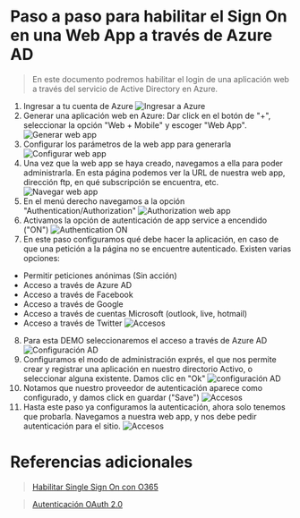 # Paso a paso para habilitar el Sign On en una Web App a través de Azure AD #
> En este documento podremos habilitar el login de una aplicación web a través del servicio de Active Directory en Azure. 

1. Ingresar a tu cuenta de Azure
![Ingresar a Azure](https://github.com/vianeysitaa/AzureBootcamp/blob/master/imgs/signon-1.png)
2. Generar una aplicación web en Azure: Dar click en el botón de "+", seleccionar la opción "Web + Mobile" y escoger "Web App".
![Generar web app](https://github.com/vianeysitaa/AzureBootcamp/blob/master/imgs/signon-2.png)
3. Configurar los parámetros de la web app para generarla
![Configurar web app](https://github.com/vianeysitaa/AzureBootcamp/blob/master/imgs/signon-3.png)
4. Una vez que la web app se haya creado, navegamos a ella para poder administrarla. En esta página podemos ver la URL de nuestra web app, dirección ftp, en qué subscripción se encuentra, etc.
![Navegar web app](https://github.com/vianeysitaa/AzureBootcamp/blob/master/imgs/signon-4.png)
5. En el menú derecho navegamos a la opción "Authentication/Authorization"
![Authorization web app](https://github.com/vianeysitaa/AzureBootcamp/blob/master/imgs/signon-5.png)
6. Activamos la opción de autenticación de app service a encendido ("ON")
![Authentication ON](https://github.com/vianeysitaa/AzureBootcamp/blob/master/imgs/signon-6.png)
7. En este paso configuramos qué debe hacer la aplicación, en caso de que una petición a la página no se encuentre autenticado. Existen varias opciones:
* Permitir peticiones anónimas (Sin acción)
* Acceso a través de Azure AD
* Acceso a través de Facebook
* Acceso a través de Google
* Acceso a través de cuentas Microsoft (outlook, live, hotmail)
* Acceso a través de Twitter
![Accesos](https://github.com/vianeysitaa/AzureBootcamp/blob/master/imgs/signon-7.png)
8. Para esta DEMO seleccionaremos el acceso a través de Azure AD
![Configuración AD](https://github.com/vianeysitaa/AzureBootcamp/blob/master/imgs/signon-11.png)
9. Configuramos el modo de administración exprés, el que nos permite crear y registrar una aplicación en nuestro directorio Activo, o seleccionar alguna existente. Damos clic en "Ok"
![configuración AD](https://github.com/vianeysitaa/AzureBootcamp/blob/master/imgs/signon-12.png)
13. Notamos que nuestro proveedor de autenticación aparece como configurado, y damos click en guardar ("Save")
![Accesos](https://github.com/vianeysitaa/AzureBootcamp/blob/master/imgs/signon-13.png)
14. Hasta este paso ya configuramos la autenticación, ahora solo tenemos que probarla. Navegamos a nuestra web app, y nos debe pedir autenticación para el sitio.
![Accesos](https://github.com/vianeysitaa/AzureBootcamp/blob/master/imgs/signon-8.png)

# Referencias adicionales #
> [Habilitar Single Sign On con O365](https://apps.dev.microsoft.com/Landing)

> [Autenticación OAuth 2.0](https://docs.microsoft.com/en-us/azure/active-directory/develop/active-directory-v2-protocols-oauth-code)


